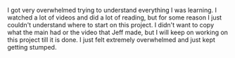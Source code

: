 I got very overwhelmed trying to understand everything I was learning. I watched a lot of videos and did a lot of reading, but for some reason I just couldn't understand where to start on this project. I didn't want to copy what the main had or the video that Jeff made, but I will keep on working on this project till it is done. I just felt extremely overwhelmed and just kept getting stumped.